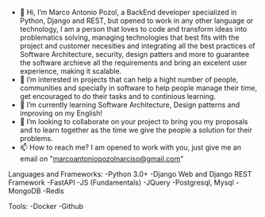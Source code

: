- 👋 Hi, I’m Marco Antonio Pozol, a BackEnd developer specialized in Python, Django and REST, but opened to work in any other language or technology, I am a person that loves to code and transform ideas into problematics solving, managing technologies that best fits with the project and customer necesities and integrating all the best practices of Software Architecture, security, design patters and more to guarantee the software archieve all the requirements and bring an excelent user experience, making it scalable.
- 👀 I’m interested in projects that can help a hight number of people, communities and specially in software to help people manage their time, get encouraged to do their tasks and to continious learning.
- 🌱 I’m currently learning Software Architecture, Design patterns and improving on my English!
- 💞️ I’m looking to collaborate on your project to bring you my proposals and to learn together as the time we give the people a solution for their problems.
- 📫 How to reach me? I am opened to work with you, just give me an email on "marcoantoniopozolnarciso@gmail.com"

Languages and Frameworks:
-Python 3.0+
-Django Web and Django REST Framework
-FastAPI
-JS (Fundamentals)
-JQuery
-Postgresql, Mysql
-MongoDB
-Redis

Tools:
-Docker
-Github

